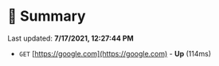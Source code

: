 # 📖 Summary
Last updated: **7/17/2021, 12:27:44 PM**

- `GET` [https://google.com](https://google.com) - **Up** (114ms)
